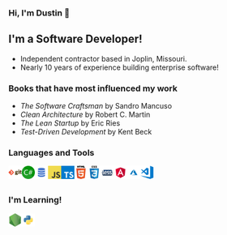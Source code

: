 ### Hi, I'm Dustin 👋

## I'm a Software Developer!
- Independent contractor based in Joplin, Missouri.
- Nearly 10 years of experience building enterprise software!

### Books that have most influenced my work
- _The Software Craftsman_ by Sandro Mancuso
- _Clean Architecture_ by Robert C. Martin
- _The Lean Startup_ by Eric Ries
- _Test-Driven Development_ by Kent Beck

### Languages and Tools

<img 
    align="left" 
    width="26px" 
    alt="Git" 
    src="https://raw.githubusercontent.com/github/explore/80688e429a7d4ef2fca1e82350fe8e3517d3494d/topics/git/git.png" />

<img 
    align="left" 
    width="26px" 
    alt="C#" 
    src="https://raw.githubusercontent.com/github/explore/80688e429a7d4ef2fca1e82350fe8e3517d3494d/topics/csharp/csharp.png" />

<img 
    align="left" 
    width="26px" 
    alt="SQL" 
    src="https://raw.githubusercontent.com/github/explore/80688e429a7d4ef2fca1e82350fe8e3517d3494d/topics/sql/sql.png" />

<img 
    align="left" 
    width="26px" 
    alt="JavaScript" 
    src="https://raw.githubusercontent.com/github/explore/80688e429a7d4ef2fca1e82350fe8e3517d3494d/topics/javascript/javascript.png" />

<img 
    align="left" 
    width="26px" 
    alt="TypeScript" 
    src="https://raw.githubusercontent.com/github/explore/80688e429a7d4ef2fca1e82350fe8e3517d3494d/topics/typescript/typescript.png" />

<img 
    align="left" 
    width="26px" 
    alt="HTML5" 
    src="https://raw.githubusercontent.com/github/explore/80688e429a7d4ef2fca1e82350fe8e3517d3494d/topics/html/html.png" />

<img 
    align="left" 
    width="26px" 
    alt="CSS3" 
    src="https://raw.githubusercontent.com/github/explore/80688e429a7d4ef2fca1e82350fe8e3517d3494d/topics/css/css.png" />

<img 
    align="left" 
    width="26px" 
    alt="LESS" 
    src="https://raw.githubusercontent.com/github/explore/3783a65676ba479267fec803885f070760fee4ac/topics/less/less.png" />

<img 
    align="left" 
    width="26px" 
    alt="Angular" 
    src="https://raw.githubusercontent.com/github/explore/80688e429a7d4ef2fca1e82350fe8e3517d3494d/topics/angular/angular.png" />

<img 
    align="left" 
    width="26px" 
    alt="Azure" 
    src="https://raw.githubusercontent.com/github/explore/80688e429a7d4ef2fca1e82350fe8e3517d3494d/topics/azure/azure.png" />

<img 
    align="left" 
    width="26px" 
    alt="Visual Studio Code" 
    src="https://raw.githubusercontent.com/github/explore/80688e429a7d4ef2fca1e82350fe8e3517d3494d/topics/visual-studio-code/visual-studio-code.png" />

<br />
<br />

### I'm Learning!

<img 
    align="left" 
    width="26px" 
    alt="Node" 
    src="https://raw.githubusercontent.com/github/explore/80688e429a7d4ef2fca1e82350fe8e3517d3494d/topics/nodejs/nodejs.png" />

<img 
    align="left" 
    width="26px" 
    alt="Python" 
    src="https://raw.githubusercontent.com/github/explore/80688e429a7d4ef2fca1e82350fe8e3517d3494d/topics/python/python.png" />
